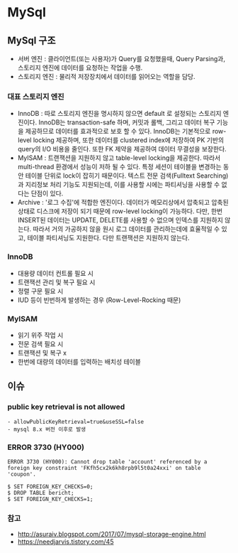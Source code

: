 # MySql

## MySql 구조
* 서버 엔진 : 클라이언트(또는 사용자)가 Query를 요청했을때, Query Parsing과, 스토리지 엔진에 데이터를 요청하는 작업을 수행.                                      
* 스토리지 엔진 : 물리적 저장장치에서 데이터를 읽어오는 역할을 담당.

### 대표 스토리지 엔진
* InnoDB : 따로 스토리지 엔진을 명시하지 않으면 default 로 설정되는 스토리지 엔진이다. InnoDB는 transaction-safe 하며, 커밋과 롤백, 그리고 데이터 복구 기능을 제공하므로 데이터를 효과적으로 보호 할 수 있다.
InnoDB는 기본적으로 row-level locking 제공하며, 또한 데이터를 clustered index에 저장하여 PK 기반의 query의 I/O 비용을 줄인다. 또한 FK 제약을 제공하여 데이터 무결성을 보장한다.
* MyISAM : 트랜잭션을 지원하지 않고 table-level locking을 제공한다. 따라서 multi-thread 환경에서 성능이 저하 될 수 있다. 특정 세션이 테이블을 변경하는 동안 테이블 단위로 lock이 잡히기 때문이다.
텍스트 전문 검색(Fulltext Searching)과 지리정보 처리 기능도 지원되는데, 이를 사용할 시에는 파티셔닝을 사용할 수 없다는 단점이 있다.
* Archive : '로그 수집'에 적합한 엔진이다. 데이터가 메모리상에서 압축되고 압축된 상태로 디스크에 저장이 되기 때문에 row-level locking이 가능하다.
다만, 한번 INSERT된 데이터는 UPDATE, DELETE를 사용할 수 없으며 인덱스를 지원하지 않는다. 따라서 거의 가공하지 않을 원시 로그 데이터를 관리하는데에 효율적일 수 있고, 테이블 파티셔닝도 지원한다. 다만 트랜잭션은 지원하지 않는다.

### InnoDB
* 대용량 데이터 컨트롤 필요 시
* 트랜잭션 관리 및 복구 필요 시
* 정렬 구문 필요 시
* IUD 등이 빈번하게 발생하는 경우 (Row-Level-Rocking 때문)

### MyISAM
* 읽기 위주 작업 시
* 전문 검색 필요 시
* 트랜잭션 및 복구 x
* 한번에 대량의 데이터를 입력하는 배치성 테이블

## 이슈
### public key retrieval is not allowed
    - allowPublicKeyRetrieval=true&useSSL=false
    - mysql 8.x 버전 이후로 발생
### ERROR 3730 (HY000)
```
ERROR 3730 (HY000): Cannot drop table 'account' referenced by a foreign key constraint 'FKfh5cx2k6kh8rpb9l5t0a24xxi' on table 'coupon'.

$ SET FOREIGN_KEY_CHECKS=0; 
$ DROP TABLE bericht; 
$ SET FOREIGN_KEY_CHECKS=1;
```

### 참고
* http://asuraiv.blogspot.com/2017/07/mysql-storage-engine.html
* https://needjarvis.tistory.com/45